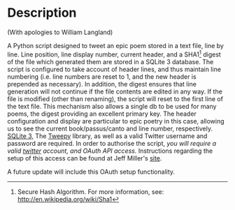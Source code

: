 # Description #

(With apologies to William Langland)  

A Python script designed to tweet an epic poem stored in a text file, line by line. Line position, line display number, current header, and a SHA1[^1] digest of the file which generated them are stored in a SQLite 3 database. The script is configured to take account of header lines, and thus maintain line numbering (i.e. line numbers are reset to 1, and the new header is prepended as necessary). In addition, the digest ensures that line generation will not continue if the file contents are edited in any way. If the file is modified (other than renaming), the script will reset to the first line of the text file. This mechanism also allows a single db to be used for many poems, the digest providing an excellent primary key. The header configuration and display are particular to epic poetry in this case, allowing us to see the current book/passus/canto and line number, respectively.
[SQLite 3], The [Tweepy] library, as well as a valid Twitter username and password are required.
In order to authorise the script, *you will require a valid [twitter] account, and OAuth API access.* Instructions regarding the setup of this access can be found at Jeff Miller's [site].

A future update will include this OAuth setup functionality.

[Tweepy]: http://github.com/joshthecoder/tweepy
[twitter]: https://twitter.com/signup
[SQLite 3]: http://www.sqlite.org/
[site]: http://jmillerinc.com/2010/05/31/twitter-from-the-command-line-in-python-using-oauth/  

[^1]: Secure Hash Algorithm. For more information, see: <http://en.wikipedia.org/wiki/Sha1>

